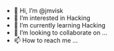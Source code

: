 - 👋 Hi, I’m @jmvisk
- 👀 I’m interested in Hacking
- 🌱 I’m currently learning Hacking
- 💞️ I’m looking to collaborate on ...
- 📫 How to reach me ...

<!---
jmvisk/jmvisk is a ✨ special ✨ repository because its `README.md` (this file) appears on your GitHub profile.
You can click the Preview link to take a look at your changes.
--->
